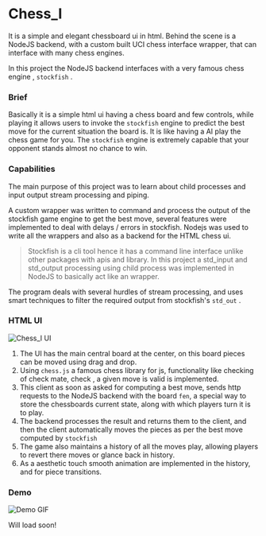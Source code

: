 # Chess_I
It is a simple and elegant chessboard ui in html.
Behind the scene is a NodeJS backend, with a custom built UCI chess interface wrapper, that can interface with many chess engines.

In this project the NodeJS backend interfaces with a very famous chess engine , `stockfish` .
### Brief 
Basically it is a simple html ui having a chess board and few controls, while playing it allows users to invoke the `stockfish` engine to predict the best move for the current situation the board is.
It is like having a AI play the chess game for you.
The `stockfish` engine is extremely capable that your opponent stands almost no chance to win.

### Capabilities
The main purpose of this project was to learn about child processes and input output stream processing and piping.

A custom wrapper was written to command and process the output of the stockfish game engine to get the best move,
several features were implemented to deal with delays / errors in stockfish.
Nodejs was used to write all the wrappers and also as a backend for the HTML chess ui.

> Stockfish is a cli tool hence it has a command line interface unlike other packages with apis and library.
> In this project a std_input and std_output processing using child process was implemented in NodeJS to basically act like an wrapper.

The program deals with several hurdles of stream processing, and uses smart techniques to filter the required output from stockfish's `std_out` .

### HTML UI
![Chess_I UI](https://i.ibb.co/NyQsYvF/Screenshot-2021-09-28-at-10-41-23-PM.png)

1.  The UI has the main central board at the center, on this board pieces can be moved using drag and drop.
2.  Using `chess.js` a famous chess library for js, functionality like checking of check mate, check , a given move is valid is implemented.
3.  This client as soon as asked for computing a best move, sends http requests to the NodeJS backend with the board `fen`, a special way to store the chessboards current state, along with which players turn it is to play.
4.  The backend processes the result and returns them to the client, and then the client automatically moves the pieces as per the best move computed by `stockfish`
5.  The game also maintains a history of all the moves play, allowing players to revert there moves or glance back in history.
6.  As a aesthetic touch smooth animation are implemented in the history, and for piece transitions.

### Demo
![Demo GIF](/demo.gif)

Will load soon!
